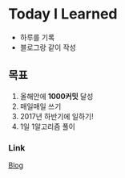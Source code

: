 # Today I Learned

- 하루를 기록
- 블로그랑 같이 작성

## 목표

1. 올해안에 **1000커밋** 달성
2. 매일매일 쓰기
3. 2017년 하반기에 일하기!
4. 1일 1알고리즘 풀이

### Link

[Blog](http://takeuu.tistory.com)
